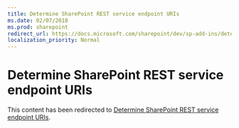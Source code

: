 ```yaml
---
title: Determine SharePoint REST service endpoint URIs
ms.date: 02/07/2018
ms.prod: sharepoint
redirect_url: https://docs.microsoft.com/sharepoint/dev/sp-add-ins/determine-sharepoint-rest-service-endpoint-uris/
localization_priority: Normal
---
```



# Determine SharePoint REST service endpoint URIs

This content has been redirected to [Determine SharePoint REST service endpoint URIs](../../sp-add-ins/determine-sharepoint-rest-service-endpoint-uris.md).
